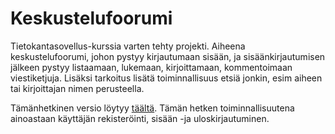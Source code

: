 # Keskustelufoorumi
Tietokantasovellus-kurssia varten tehty projekti. Aiheena keskustelufoorumi, johon pystyy kirjautumaan sisään, ja sisäänkirjautumisen jälkeen pystyy
listaamaan, lukemaan, kirjoittamaan, kommentoimaan viestiketjuja. Lisäksi tarkoitus lisätä toiminnallisuus etsiä jonkin, esim aiheen tai kirjoittajan nimen perusteella. 


Tämänhetkinen versio löytyy 
[täältä](https://murmuring-fortress-85968.herokuapp.com/auth/login).
Tämän hetken toiminnallisuutena ainoastaan käyttäjän rekisteröinti, sisään -ja uloskirjautuminen.
